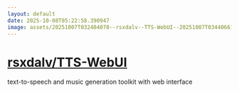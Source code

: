```yaml
---
layout: default
date: 2025-10-08T05:22:58.390947
image: assets/20251007T032404070--rsxdalv--TTS-WebUI--20251007T034406612--cropped.png
---
```


# [rsxdalv/TTS-WebUI](https://github.com/rsxdalv/TTS-WebUI)

text-to-speech and music generation toolkit with web interface
